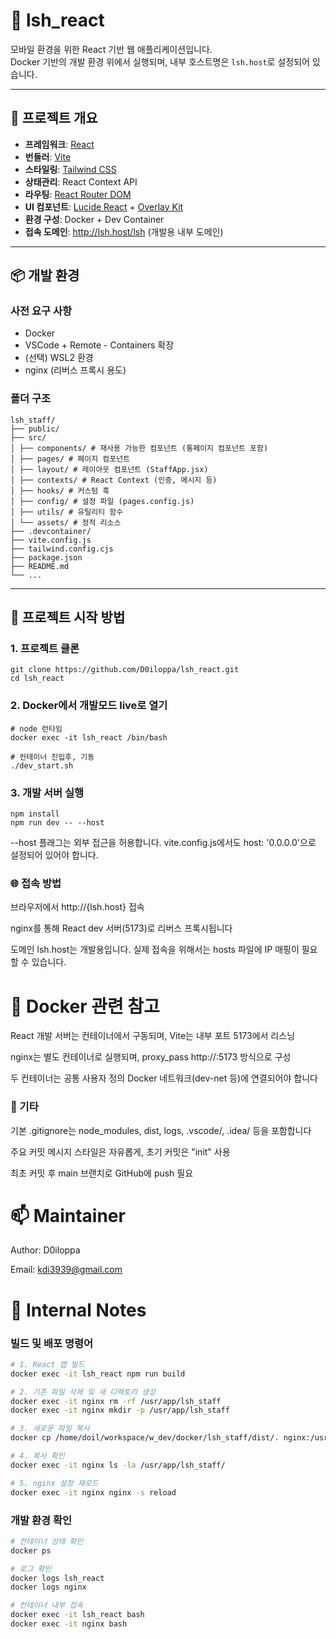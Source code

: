 # 📱 lsh_react

모바일 환경을 위한 React 기반 웹 애플리케이션입니다.  
Docker 기반의 개발 환경 위에서 실행되며, 내부 호스트명은 `lsh.host`로 설정되어 있습니다.

---

## 🧱 프로젝트 개요

- **프레임워크**: [React](https://react.dev/)
- **번들러**: [Vite](https://vitejs.dev/)
- **스타일링**: [Tailwind CSS](https://tailwindcss.com/)
- **상태관리**: React Context API
- **라우팅**: [React Router DOM](https://reactrouter.com/)
- **UI 컴포넌트**: [Lucide React](https://lucide.dev/) + [Overlay Kit](https://overlay-kit.com/)
- **환경 구성**: Docker + Dev Container
- **접속 도메인**: http://lsh.host/lsh (개발용 내부 도메인)
---

## 📦 개발 환경

### 사전 요구 사항

- Docker
- VSCode + Remote - Containers 확장
- (선택) WSL2 환경
- nginx (리버스 프록시 용도)


### 폴더 구조
```
lsh_staff/
├── public/
├── src/
│ ├── components/ # 재사용 가능한 컴포넌트 (통페이지 컴포넌트 포함)
│ ├── pages/ # 페이지 컴포넌트
│ ├── layout/ # 레이아웃 컴포넌트 (StaffApp.jsx)
│ ├── contexts/ # React Context (인증, 메시지 등)
│ ├── hooks/ # 커스텀 훅
│ ├── config/ # 설정 파일 (pages.config.js)
│ ├── utils/ # 유틸리티 함수
│ └── assets/ # 정적 리소스
├── .devcontainer/
├── vite.config.js
├── tailwind.config.cjs
├── package.json
├── README.md
└── ...
```

---

## 🚀 프로젝트 시작 방법

### 1. 프로젝트 클론
```
git clone https://github.com/D0iloppa/lsh_react.git
cd lsh_react
```

### 2. Docker에서 개발모드 live로 열기
```
# node 런타임
docker exec -it lsh_react /bin/bash

# 컨테이너 진입후, 기동
./dev_start.sh

```

### 3. 개발 서버 실행
```
npm install
npm run dev -- --host
```
--host 플래그는 외부 접근을 허용합니다. vite.config.js에서도 host: '0.0.0.0'으로 설정되어 있어야 합니다.

### 🌐 접속 방법
브라우저에서 http://{lsh.host} 접속

nginx를 통해 React dev 서버(5173)로 리버스 프록시됩니다

도메인 lsh.host는 개발용입니다. 실제 접속을 위해서는 hosts 파일에 IP 매핑이 필요할 수 있습니다.

# 🐳 Docker 관련 참고
React 개발 서버는 컨테이너에서 구동되며, Vite는 내부 포트 5173에서 리스닝

nginx는 별도 컨테이너로 실행되며, proxy_pass http://<react-container>:5173 방식으로 구성

두 컨테이너는 공통 사용자 정의 Docker 네트워크(dev-net 등)에 연결되어야 합니다

### 📌 기타
기본 .gitignore는 node_modules, dist, logs, .vscode/, .idea/ 등을 포함합니다

주요 커밋 메시지 스타일은 자유롭게, 초기 커밋은 "init" 사용

최초 커밋 후 main 브랜치로 GitHub에 push 필요



# 📫 Maintainer
Author: D0iloppa

Email: kdi3939@gmail.com


# 🔧 Internal Notes

### 빌드 및 배포 명령어

```bash
# 1. React 앱 빌드
docker exec -it lsh_react npm run build

# 2. 기존 파일 삭제 및 새 디렉토리 생성
docker exec -it nginx rm -rf /usr/app/lsh_staff
docker exec -it nginx mkdir -p /usr/app/lsh_staff

# 3. 새로운 파일 복사
docker cp /home/doil/workspace/w_dev/docker/lsh_staff/dist/. nginx:/usr/app/lsh_staff/

# 4. 복사 확인
docker exec -it nginx ls -la /usr/app/lsh_staff/

# 5. nginx 설정 재로드
docker exec -it nginx nginx -s reload
```

### 개발 환경 확인
```bash
# 컨테이너 상태 확인
docker ps

# 로그 확인
docker logs lsh_react
docker logs nginx

# 컨테이너 내부 접속
docker exec -it lsh_react bash
docker exec -it nginx bash
```